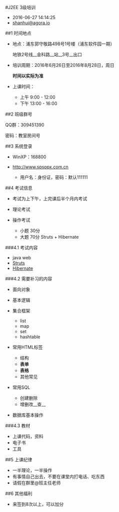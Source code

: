 #J2EE 3级培训

* 2016-06-27 14:14:25
* <shanhui@agora.io>

##1 时间地点

* 地点：浦东郭守敬路498号1号楼（浦东软件园一期）

    地铁2号线__金科路__站__3号__出口
    
* 培训周期：2016年6月26日至2016年8月28日，周日

    __时间以实际为准__
    
* 上课时间：

    * 上午 9:00 - 12:00
    * 下午 13:00 - 16:00
    
##2 班级群号

QQ群：309451390

密码：教室房间号

##3 系统登录

* WinXP：168800
* http://www.spsppx.com.cn
    
    * 用户名：身份证，密码：默认111111

##4 考试信息

* 考试为上下午，上完课后半个月内考试
* 理论考试
* 操作考试

    * 小题 30分
    * 大题 70分 Struts + Hibernate

###4.1 考试内容

* java web
* [Struts](https://struts.apache.org/index.html)
* [Hibernate](http://hibernate.org/)

###4.2 需要补习的内容

* 面向对象
* 基本逻辑
* 集合框架

    * list
    * map
    * set
    * hashtable

* 常用HTML标签

    * 结构
    * __表单__
    * __表格__
    * 其他常见

* 常用SQL

    * 创建删除
    * 增删改__查__

* 数据库基本操作

###4.3 教材

* 上课代码，资料
* 电子书
* 工具

##5 上课纪律

* 一半理论，一半操作
* 有事情自己出去，不要在课堂内打电话、吃东西
* 请假在群里@班主任老师

##6 其他福利

* 来签到8次以上，可以加分


